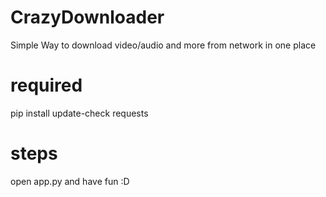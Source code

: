 # CrazyDownloader
Simple Way to download video/audio and more from network in one place

# required 
pip install update-check requests

# steps
open app.py and have fun :D
